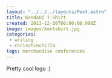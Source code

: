 ```yaml
---
layout: "../../../layouts/Post.astro"
title: KendoUI T-Shirt
created: 2013-12-10T00:00:00.000Z
image: images/kentshirt.jpg
categories:
 - writing
 - chrischinchilla
tags: merchandise conferences
---
```


Pretty cool logo :)
